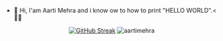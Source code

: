 - 👋 Hi, I'am Aarti Mehra and i know ow to how to print "HELLO WORLD".<🧑‍🦰



<div align="center">


[![GitHub Streak](https://github-readme-streak-stats.herokuapp.com?user=Aarti&theme=github-dark&hide_border=true)](https://git.io/streak-stats)
![aartimehra](https://github-readme-stats.vercel.app/api?username=mehraarti&show_icons=true&title_color=fff&icon_color=79ff97&text_color=9f9f9f&bg_color=0D1117&hide_border=true&custom_title=Aartimehr's_GitHub_Stats)


</div>

